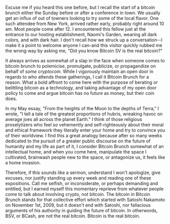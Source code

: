 
Excuse me if you heard this one before, but I recall the start of a
bitcoin brunch either the Sunday before or after a conference in town.
We usually get an influx of out of towners looking to try some of the
local flavor. One such attendee from New York, arrived rather early,
probably right around 10 am. Most people come after 12. I encountered
this fellow just at the entrance to our hosting establishment, Naomi\'s
Garden, wearing all dark colors, and with dark hair. I don\'t recall how
we struck up a conversation\--I make it a point to welcome anyone I
can-and this visitor quickly rubbed me the wrong way by asking me, \"Did
you know Bitcoin SV is the real bitcoin?\"

It always arrives as somewhat of a slap in the face when someone comes
to bitcoin brunch to polemicise, promulgate, publicize, or propagandize
on behalf of *some cryptocoin*. While I vigorously maintain an open door
in regards to who attends these gatherings, I call it Bitcoin Brunch for
a reason. What a bold affront to come here with the purpose of berating
or belittling bitcoin as a technology, and taking advantage of my open
door policy to come and argue bitcoin has no future as money, but their
coin does.

In my May essay, \"From the heights of the Moon to the depths of
Terra,\" I wrote, \"I tell a tale of the greatest proportions of hubris,
wreaking havoc on average joes all across the planet Earth.\" I think of
those religious proselytizers who feel so vehemently and
self-righteously about their moral and ethical framework they literally
enter your home and try to convince you of their worldview. I find this
a great analogy because after so many weeks dedicated to the pursuit of
a greater public discourse on the future of humanity and my life as part
of it, I consider Bitcoin Brunch somewhat of an intellectual home, and
when you come here, manipulate the space I cultivated, brainwash people
new to the space, or antagonize us, it feels like a home invasion.

Therefore, if this sounds like a sermon, understand I won\'t apologize,
give excuses, nor justify standing up every week and reading one of
these expositions. Call me selfish, or inconsiderate, or perhaps
demanding and entitled, but I earned myself this momentary reprieve from
whatever people come to talk about involving crypto, not bitcoin. The
bitcoin in Bitcoin Brunch stands for that collective effort which
started with Satoshi Nakamoto on November 1st, 2009, but it doesn\'t end
with Satoshi, nor fallacious arguments of his authority in guiding the
future of bitcoin. In otherwords, BSV, or BCash, are not the real
bitcoin. Bitcoin is the real bitcoin.


